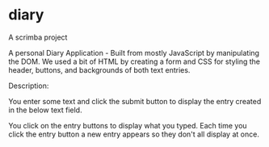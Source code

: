 # diary
A scrimba project

A personal Diary Application - Built from mostly JavaScript by manipulating the DOM. We used a bit of HTML by creating a form and CSS for styling the header, buttons, and backgrounds of both text entries.

Description: 

You enter some text and click the submit button to display the entry created in the below text field.

You click on the entry buttons to display what you typed. Each time you click the entry button a new entry appears so they don't all display at once.

